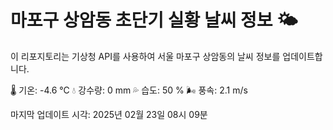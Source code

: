 
# 마포구 상암동 초단기 실황 날씨 정보 🌤️

이 리포지토리는 기상청 API를 사용하여 서울 마포구 상암동의 날씨 정보를 업데이트합니다. 

🌡️ 기온: -4.6 ℃
💧 강수량: 0 mm
💦 습도: 50 %
🌬️ 풍속: 2.1 m/s

마지막 업데이트 시각: 2025년 02월 23일 08시 09분    
